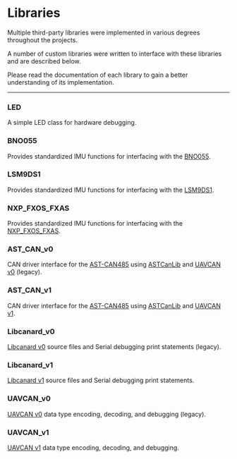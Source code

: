 # Libraries

Multiple third-party libraries were implemented in various degrees throughout the projects. 

A number of custom libraries were written to interface with these libraries and are described below.

Please read the documentation of each library to gain a better understanding of its implementation.

---

### LED

A simple LED class for hardware debugging.

### BNO055

Provides standardized IMU functions for interfacing with the [BNO055](https://www.adafruit.com/product/2472).

### LSM9DS1

Provides standardized IMU functions for interfacing with the [LSM9DS1](https://www.adafruit.com/product/3387).

### NXP_FXOS_FXAS

Provides standardized IMU functions for interfacing with the [NXP_FXOS_FXAS](https://www.adafruit.com/product/3463).

### AST_CAN_v0

CAN driver interface for the [AST-CAN485](https://www.sparkfun.com/products/14483) using [ASTCanLib](https://github.com/Atlantis-Specialist-Technologies/AST_CAN_Arduino_Library/blob/master/src/ASTCanLib.h) and [UAVCAN v0](https://legacy.uavcan.org/) (legacy).

### AST_CAN_v1

CAN driver interface for the [AST-CAN485](https://www.sparkfun.com/products/14483) using [ASTCanLib](https://github.com/Atlantis-Specialist-Technologies/AST_CAN_Arduino_Library/blob/master/src/ASTCanLib.h) and [UAVCAN v1](https://uavcan.org/).

### Libcanard_v0

[Libcanard v0](https://github.com/UAVCAN/libcanard/tree/legacy-v0) source files and Serial debugging print statements (legacy).

### Libcanard_v1

[Libcanard v1](https://github.com/UAVCAN/libcanard/tree/master) source files and Serial debugging print statements.

### UAVCAN_v0

[UAVCAN v0](https://legacy.uavcan.org/) data type encoding, decoding, and debugging (legacy).

### UAVCAN_v1

[UAVCAN v1](https://uavcan.org/) data type encoding, decoding, and debugging.
